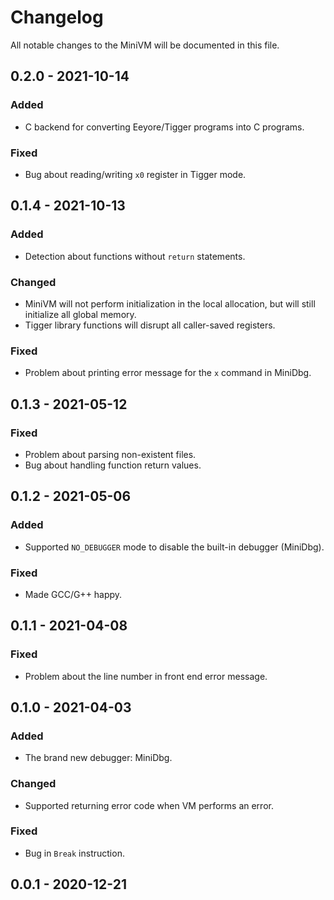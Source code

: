 # Changelog

All notable changes to the MiniVM will be documented in this file.

## 0.2.0 - 2021-10-14

### Added

* C backend for converting Eeyore/Tigger programs into C programs.

### Fixed

* Bug about reading/writing `x0` register in Tigger mode.

## 0.1.4 - 2021-10-13

### Added

* Detection about functions without `return` statements.

### Changed

* MiniVM will not perform initialization in the local allocation, but will still initialize all global memory.
* Tigger library functions will disrupt all caller-saved registers.

### Fixed

* Problem about printing error message for the `x` command in MiniDbg.

## 0.1.3 - 2021-05-12

### Fixed

* Problem about parsing non-existent files.
* Bug about handling function return values.

## 0.1.2 - 2021-05-06

### Added

* Supported `NO_DEBUGGER` mode to disable the built-in debugger (MiniDbg).

### Fixed

* Made GCC/G++ happy.

## 0.1.1 - 2021-04-08

### Fixed

* Problem about the line number in front end error message.

## 0.1.0 - 2021-04-03

### Added

* The brand new debugger: MiniDbg.

### Changed

* Supported returning error code when VM performs an error.

### Fixed

* Bug in `Break` instruction.

## 0.0.1 - 2020-12-21
